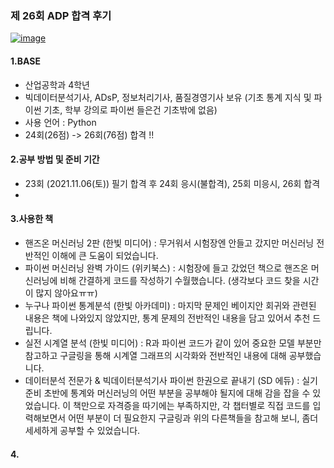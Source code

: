 ### 제 26회 ADP 합격 후기


[![image](https://user-images.githubusercontent.com/99079272/196146166-823204a3-84d1-4c08-9caf-5c69a1b2187a.png)](https://github.com/suhyehye/ADP-study/issues/2#issue-1411262599)

#### 1.BASE
- 산업공학과 4학년 
- 빅데이터분석기사, ADsP, 정보처리기사, 품질경영기사 보유 (기초 통계 지식 및 파이썬 기초, 학부 강의로 파이썬 들은건 기초밖에 없음)
- 사용 언어 : Python
- 24회(26점) -> 26회(76점) 합격 !!

#### 2.공부 방법 및 준비 기간
- 23회 (2021.11.06(토)) 필기 합격 후 24회 응시(불합격), 25회 미응시, 26회 합격
- 

#### 3.사용한 책
- 핸즈온 머신러닝 2판 (한빛 미디어) : 무거워서 시험장엔 안들고 갔지만 머신러닝 전반적인 이해에 큰 도움이 되었습니다. 
- 파이썬 머신러닝 완벽 가이드 (위키북스) : 시험장에 들고 갔었던 책으로 핸즈온 머신러닝에 비해 간결하게 코드를 작성하기 수월했습니다. (생각보다 코드 찾을 시간이 많지 않아요ㅠㅠ)
- 누구나 파이썬 통계분석 (한빛 아카데미) : 마지막 문제인 베이지안 회귀와 관련된 내용은 책에 나와있지 않았지만, 통계 문제의 전반적인 내용을 담고 있어서 추천 드립니다.
- 실전 시계열 분석 (한빛 미디어) : R과 파이썬 코드가 같이 있어 중요한 모델 부분만 참고하고 구글링을 통해 시계열 그래프의 시각화와 전반적인 내용에 대해 공부했습니다.
- 데이터분석 전문가 & 빅데이터분석기사 파이썬 한권으로 끝내기 (SD 에듀) : 실기 준비 초반에 통계와 머신러닝의 어떤 부분을 공부해야 될지에 대해 감을 잡을 수 있었습니다. 이 책만으로 자격증을 따기에는 부족하지만, 각 챕터별로 직접 코드를 입력해보면서 어떤 부분이 더 필요한지 구글링과 위의 다른책들을 참고해 보니, 좀더 세세하게 공부할 수 있었습니다. 

#### 4. 
